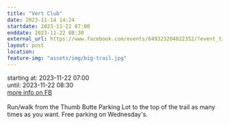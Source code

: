 ```yaml
---
title: "Vert Club"
date: 2023-11-14 14:24
startdate: 2023-11-22 07:00
enddate: 2023-11-22 08:30
external_url: https://www.facebook.com/events/649323204022352/?event_time_id=649324594022213
layout: post
location: 
feature-img: "assets/img/big-trail.jpg"
---
```


starting at: 2023-11-22 07:00<br>until: 2023-11-22 08:30<br><a href="https://www.facebook.com/events/649323204022352/?event_time_id=649324594022213">more info on FB</a><br><br>Run/walk from the Thumb Butte Parking Lot to the top of the trail as many times as you want.  Free parking on Wednesday's.<br>
  <br>
  
